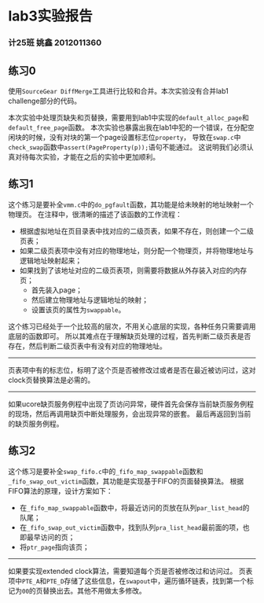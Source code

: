 # lab3实验报告

### 计25班 姚鑫 2012011360

## 练习0
使用`SourceGear DiffMerge`工具进行比较和合并。本次实验没有合并lab1 challenge部分的代码。

本次实验中处理页缺失和页替换，需要用到lab1中实现的`default_alloc_page`和`default_free_page`函数。
本次实验也暴露出我在lab1中犯的一个错误，在分配空闲块的时候，没有对块的第一个page设置标志位`property`，
导致在`swap.c`中`check_swap`函数中`assert(PageProperty(p));`语句不能通过。
这说明我们必须认真对待每次实验，才能在之后的实验中更加顺利。


## 练习1
这个练习是要补全`vmm.c`中的`do_pgfault`函数，其功能是给未映射的地址映射一个物理页。
在注释中，很清晰的描述了该函数的工作流程：
- 根据虚拟地址在页目录表中找对应的二级页表，如果不存在，则创建一个二级页表；
- 如果二级页表项中没有对应的物理地址，则分配一个物理页，并将物理地址与逻辑地址映射起来；
- 如果找到了该地址对应的二级页表项，则需要将数据从外存装入对应的内存页；
	- 首先装入page；
	- 然后建立物理地址与逻辑地址的映射；
	- 设置该页的属性为`swappable`。

这个练习已经处于一个比较高的层次，不用关心底层的实现，各种任务只需要调用底层的函数即可。
所以其难点在于理解缺页处理的过程，首先判断二级页表是否存在，然后判断二级页表中有没有对应的物理地址。

---

页表项中有的标志位，标明了这个页是否被修改过或者是否在最近被访问过，这对clock页替换算法是必需的。

---

如果ucore缺页服务例程中出现了页访问异常，硬件首先会保存当前缺页服务例程的现场，然后再调用缺页中断处理服务，会出现异常的嵌套。
最后再返回到当前的缺页服务例程。


## 练习2
这个练习是要补全`swap_fifo.c`中的`_fifo_map_swappable`函数和`_fifo_swap_out_victim`函数，其功能是实现基于FIFO的页面替换算法。
根据FIFO算法的原理，设计方案如下：
- 在`_fifo_map_swappable`函数中，将最近访问的页放在队列`par_list_head`的队尾；
- 在`_fifo_swap_out_victim`函数中，找到队列`pra_list_head`最前面的项，也即最早访问的页；
- 将`ptr_page`指向该页；

---

如果要实现extended clock算法，需要知道每个页是否被修改过和访问过。
页表项中`PTE_A`和`PTE_D`存储了这些信息，在`swapout`中，遍历循环链表，找到第一个标记为`00`的页替换出去。其他不用做太多修改。
